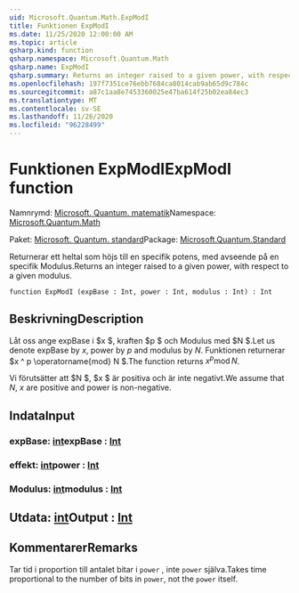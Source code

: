 ```yaml
---
uid: Microsoft.Quantum.Math.ExpModI
title: Funktionen ExpModI
ms.date: 11/25/2020 12:00:00 AM
ms.topic: article
qsharp.kind: function
qsharp.namespace: Microsoft.Quantum.Math
qsharp.name: ExpModI
qsharp.summary: Returns an integer raised to a given power, with respect to a given modulus.
ms.openlocfilehash: 197f7351ce76ebb7684ca8014cab9ab65d9c784c
ms.sourcegitcommit: a87c1aa8e7453360025e47ba614f25b02ea84ec3
ms.translationtype: MT
ms.contentlocale: sv-SE
ms.lasthandoff: 11/26/2020
ms.locfileid: "96228499"
---
```

# <a name="expmodi-function"></a><span data-ttu-id="6f44d-102">Funktionen ExpModI</span><span class="sxs-lookup"><span data-stu-id="6f44d-102">ExpModI function</span></span>

<span data-ttu-id="6f44d-103">Namnrymd: [Microsoft. Quantum. matematik](xref:Microsoft.Quantum.Math)</span><span class="sxs-lookup"><span data-stu-id="6f44d-103">Namespace: [Microsoft.Quantum.Math](xref:Microsoft.Quantum.Math)</span></span>

<span data-ttu-id="6f44d-104">Paket: [Microsoft. Quantum. standard](https://nuget.org/packages/Microsoft.Quantum.Standard)</span><span class="sxs-lookup"><span data-stu-id="6f44d-104">Package: [Microsoft.Quantum.Standard](https://nuget.org/packages/Microsoft.Quantum.Standard)</span></span>


<span data-ttu-id="6f44d-105">Returnerar ett heltal som höjs till en specifik potens, med avseende på en specifik Modulus.</span><span class="sxs-lookup"><span data-stu-id="6f44d-105">Returns an integer raised to a given power, with respect to a given modulus.</span></span>

```qsharp
function ExpModI (expBase : Int, power : Int, modulus : Int) : Int
```


## <a name="description"></a><span data-ttu-id="6f44d-106">Beskrivning</span><span class="sxs-lookup"><span data-stu-id="6f44d-106">Description</span></span>

<span data-ttu-id="6f44d-107">Låt oss ange expBase i $x $, kraften $p $ och Modulus med $N $.</span><span class="sxs-lookup"><span data-stu-id="6f44d-107">Let us denote expBase by $x$, power by $p$ and modulus by $N$.</span></span>
<span data-ttu-id="6f44d-108">Funktionen returnerar $x ^ p \operatorname{mod} N $.</span><span class="sxs-lookup"><span data-stu-id="6f44d-108">The function returns $x^p \operatorname{mod} N$.</span></span>

<span data-ttu-id="6f44d-109">Vi förutsätter att $N $, $x $ är positiva och är inte negativt.</span><span class="sxs-lookup"><span data-stu-id="6f44d-109">We assume that $N$, $x$ are positive and power is non-negative.</span></span>

## <a name="input"></a><span data-ttu-id="6f44d-110">Indata</span><span class="sxs-lookup"><span data-stu-id="6f44d-110">Input</span></span>

### <a name="expbase--int"></a><span data-ttu-id="6f44d-111">expBase: [int](xref:microsoft.quantum.lang-ref.int)</span><span class="sxs-lookup"><span data-stu-id="6f44d-111">expBase : [Int](xref:microsoft.quantum.lang-ref.int)</span></span>




### <a name="power--int"></a><span data-ttu-id="6f44d-112">effekt: [int](xref:microsoft.quantum.lang-ref.int)</span><span class="sxs-lookup"><span data-stu-id="6f44d-112">power : [Int](xref:microsoft.quantum.lang-ref.int)</span></span>




### <a name="modulus--int"></a><span data-ttu-id="6f44d-113">Modulus: [int](xref:microsoft.quantum.lang-ref.int)</span><span class="sxs-lookup"><span data-stu-id="6f44d-113">modulus : [Int](xref:microsoft.quantum.lang-ref.int)</span></span>





## <a name="output--int"></a><span data-ttu-id="6f44d-114">Utdata: [int](xref:microsoft.quantum.lang-ref.int)</span><span class="sxs-lookup"><span data-stu-id="6f44d-114">Output : [Int](xref:microsoft.quantum.lang-ref.int)</span></span>



## <a name="remarks"></a><span data-ttu-id="6f44d-115">Kommentarer</span><span class="sxs-lookup"><span data-stu-id="6f44d-115">Remarks</span></span>

<span data-ttu-id="6f44d-116">Tar tid i proportion till antalet bitar i `power` , inte `power` själva.</span><span class="sxs-lookup"><span data-stu-id="6f44d-116">Takes time proportional to the number of bits in `power`, not the `power` itself.</span></span>